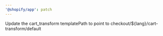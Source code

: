 ```yaml
---
'@shopify/app': patch
---
```


Update the cart_transform templatePath to point to checkout/${lang}/cart-transform/default
